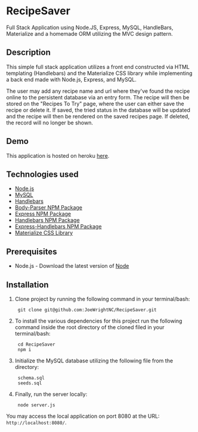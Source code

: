 # RecipeSaver
Full Stack Application using Node.JS, Express, MySQL, HandleBars, Materialize and a homemade ORM utilizing the MVC design pattern.

## Description

This simple full stack application utilizes a front end constructed via HTML templating (Handlebars) and the Materialize CSS library while implementing a back end made with Node.js, Express, and MySQL.

The user may add any recipe name and url where they've found the recipe online to the persistent database via an entry form.  The recipe will then be stored on the "Recipes To Try" page, where the user can either save the recipe or delete it.  If saved, the tried status in the database will be updated and the recipe will then be rendered on the saved recipes page.  If deleted, the record will no longer be shown.

## Demo

This application is hosted on heroku [here](https://protected-bastion-76388.herokuapp.com/).

## Technologies used
- [Node.js](https://nodejs.org/en/)
- [MySQL](https://www.npmjs.com/package/mysql)
- [Handlebars](http://handlebarsjs.com/)
- [Body-Parser NPM Package](https://www.npmjs.com/package/body-parser)
- [Express NPM Package](https://www.npmjs.com/package/express)
- [Handlebars NPM Package](https://www.npmjs.com/package/handlebars)
- [Express-Handlebars NPM Package](https://www.npmjs.com/package/express-handlebars)
- [Materialize CSS Library](https://materializecss.com/)

## Prerequisites

- Node.js - Download the latest version of [Node](https://nodejs.org/en/)

## Installation

1. Clone project by running the following command in your terminal/bash: 

        git clone git@github.com:JoeWrightNC/RecipeSaver.git

2. To install the various dependencies for this project run the following command inside the root directory of the cloned filed in your terminal/bash:

        cd RecipeSaver
        npm i

3. Initialize the MySQL database utilizing the following file from the directory:

        schema.sql
        seeds.sql

4. Finally, run the server locally:

        node server.js


You may access the local application on port 8080 at the URL: `http://localhost:8080/`.
